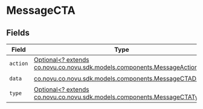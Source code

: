 # MessageCTA


## Fields

| Field                                                                                                                 | Type                                                                                                                  | Required                                                                                                              | Description                                                                                                           |
| --------------------------------------------------------------------------------------------------------------------- | --------------------------------------------------------------------------------------------------------------------- | --------------------------------------------------------------------------------------------------------------------- | --------------------------------------------------------------------------------------------------------------------- |
| `action`                                                                                                              | [Optional<? extends co.novu.co.novu.sdk.models.components.MessageAction>](../../models/components/MessageAction.md)   | :heavy_minus_sign:                                                                                                    | N/A                                                                                                                   |
| `data`                                                                                                                | [co.novu.co.novu.sdk.models.components.MessageCTAData](../../models/components/MessageCTAData.md)                     | :heavy_check_mark:                                                                                                    | N/A                                                                                                                   |
| `type`                                                                                                                | [Optional<? extends co.novu.co.novu.sdk.models.components.MessageCTAType>](../../models/components/MessageCTAType.md) | :heavy_minus_sign:                                                                                                    | N/A                                                                                                                   |